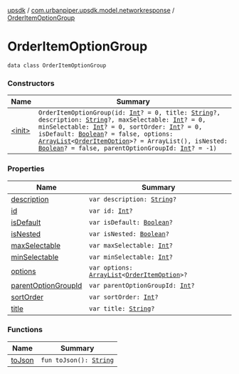 [upsdk](../../index.md) / [com.urbanpiper.upsdk.model.networkresponse](../index.md) / [OrderItemOptionGroup](./index.md)

# OrderItemOptionGroup

`data class OrderItemOptionGroup`

### Constructors

| Name | Summary |
|---|---|
| [&lt;init&gt;](-init-.md) | `OrderItemOptionGroup(id: `[`Int`](https://kotlinlang.org/api/latest/jvm/stdlib/kotlin/-int/index.html)`? = 0, title: `[`String`](https://kotlinlang.org/api/latest/jvm/stdlib/kotlin/-string/index.html)`?, description: `[`String`](https://kotlinlang.org/api/latest/jvm/stdlib/kotlin/-string/index.html)`?, maxSelectable: `[`Int`](https://kotlinlang.org/api/latest/jvm/stdlib/kotlin/-int/index.html)`? = 0, minSelectable: `[`Int`](https://kotlinlang.org/api/latest/jvm/stdlib/kotlin/-int/index.html)`? = 0, sortOrder: `[`Int`](https://kotlinlang.org/api/latest/jvm/stdlib/kotlin/-int/index.html)`? = 0, isDefault: `[`Boolean`](https://kotlinlang.org/api/latest/jvm/stdlib/kotlin/-boolean/index.html)`? = false, options: `[`ArrayList`](https://developer.android.com/reference/java/util/ArrayList.html)`<`[`OrderItemOption`](../-order-item-option/index.md)`>? = ArrayList(), isNested: `[`Boolean`](https://kotlinlang.org/api/latest/jvm/stdlib/kotlin/-boolean/index.html)`? = false, parentOptionGroupId: `[`Int`](https://kotlinlang.org/api/latest/jvm/stdlib/kotlin/-int/index.html)`? = -1)` |

### Properties

| Name | Summary |
|---|---|
| [description](description.md) | `var description: `[`String`](https://kotlinlang.org/api/latest/jvm/stdlib/kotlin/-string/index.html)`?` |
| [id](id.md) | `var id: `[`Int`](https://kotlinlang.org/api/latest/jvm/stdlib/kotlin/-int/index.html)`?` |
| [isDefault](is-default.md) | `var isDefault: `[`Boolean`](https://kotlinlang.org/api/latest/jvm/stdlib/kotlin/-boolean/index.html)`?` |
| [isNested](is-nested.md) | `var isNested: `[`Boolean`](https://kotlinlang.org/api/latest/jvm/stdlib/kotlin/-boolean/index.html)`?` |
| [maxSelectable](max-selectable.md) | `var maxSelectable: `[`Int`](https://kotlinlang.org/api/latest/jvm/stdlib/kotlin/-int/index.html)`?` |
| [minSelectable](min-selectable.md) | `var minSelectable: `[`Int`](https://kotlinlang.org/api/latest/jvm/stdlib/kotlin/-int/index.html)`?` |
| [options](options.md) | `var options: `[`ArrayList`](https://developer.android.com/reference/java/util/ArrayList.html)`<`[`OrderItemOption`](../-order-item-option/index.md)`>?` |
| [parentOptionGroupId](parent-option-group-id.md) | `var parentOptionGroupId: `[`Int`](https://kotlinlang.org/api/latest/jvm/stdlib/kotlin/-int/index.html)`?` |
| [sortOrder](sort-order.md) | `var sortOrder: `[`Int`](https://kotlinlang.org/api/latest/jvm/stdlib/kotlin/-int/index.html)`?` |
| [title](title.md) | `var title: `[`String`](https://kotlinlang.org/api/latest/jvm/stdlib/kotlin/-string/index.html)`?` |

### Functions

| Name | Summary |
|---|---|
| [toJson](to-json.md) | `fun toJson(): `[`String`](https://kotlinlang.org/api/latest/jvm/stdlib/kotlin/-string/index.html) |
